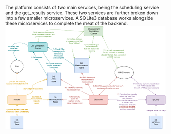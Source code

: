 The platform consists of two main services, being the scheduling service and the get_results service. These two services are further broken down into a few smaller microservices. A SQLite3 database works alongside these microservices to complete the meat of the backend.
![API Diagram](API_diagram_8_13.png)
